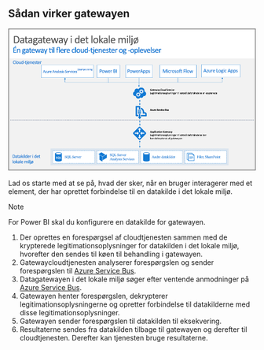 ## <a name="how-the-gateway-works"></a>Sådan virker gatewayen
![On-prem-data-gateway-how-it-works](./media/gateway-onprem-how-it-works-include/on-prem-data-gateway-how-it-works.png)

Lad os starte med at se på, hvad der sker, når en bruger interagerer med et element, der har oprettet forbindelse til en datakilde i det lokale miljø. 

> [!NOTE]
> For Power BI skal du konfigurere en datakilde for gatewayen.
> 
> 

1. Der oprettes en forespørgsel af cloudtjenesten sammen med de krypterede legitimationsoplysninger for datakilden i det lokale miljø, hvorefter den sendes til køen til behandling i gatewayen.
2. Gatewaycloudtjenesten analyserer forespørgslen og sender forespørgslen til [Azure Service Bus](https://azure.microsoft.com/documentation/services/service-bus/).
3. Datagatewayen i det lokale miljø søger efter ventende anmodninger på [Azure Service Bus](https://azure.microsoft.com/documentation/services/service-bus/).
4. Gatewayen henter forespørgslen, dekrypterer legitimationsoplysningerne og opretter forbindelse til datakilderne med disse legitimationsoplysninger.
5. Gatewayen sender forespørgslen til datakilden til eksekvering.
6. Resultaterne sendes fra datakilden tilbage til gatewayen og derefter til cloudtjenesten. Derefter kan tjenesten bruge resultaterne.

